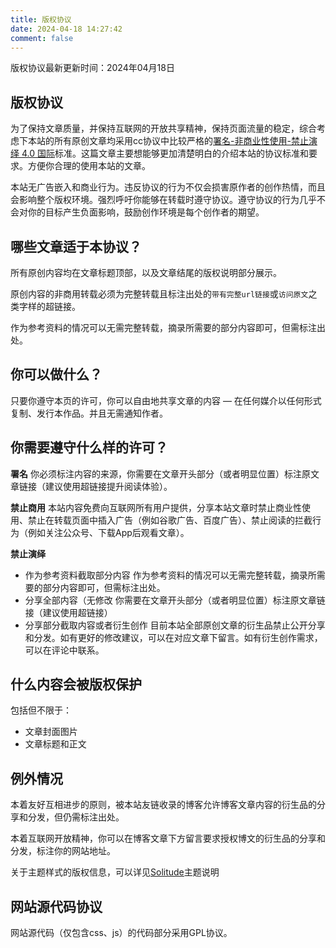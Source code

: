 ```yaml
---
title: 版权协议
date: 2024-04-18 14:27:42
comment: false
---
```


版权协议最新更新时间：2024年04月18日

## 版权协议

为了保持文章质量，并保持互联网的开放共享精神，保持页面流量的稳定，综合考虑下本站的所有原创文章均采用cc协议中比较严格的[署名-非商业性使用-禁止演绎 4.0 国际](https://creativecommons.org/licenses/by-nc-nd/4.0/deed.zh)标准。这篇文章主要想能够更加清楚明白的介绍本站的协议标准和要求。方便你合理的使用本站的文章。

本站无广告嵌入和商业行为。违反协议的行为不仅会损害原作者的创作热情，而且会影响整个版权环境。强烈呼吁你能够在转载时遵守协议。遵守协议的行为几乎不会对你的目标产生负面影响，鼓励创作环境是每个创作者的期望。

## 哪些文章适于本协议？
所有原创内容均在文章标题顶部，以及文章结尾的版权说明部分展示。

原创内容的非商用转载必须为完整转载且标注出处的`带有完整url链接`或`访问原文`之类字样的超链接。

作为参考资料的情况可以无需完整转载，摘录所需要的部分内容即可，但需标注出处。

## 你可以做什么？
只要你遵守本页的许可，你可以自由地共享文章的内容 — 在任何媒介以任何形式复制、发行本作品。并且无需通知作者。

## 你需要遵守什么样的许可？
**署名**
你必须标注内容的来源，你需要在文章开头部分（或者明显位置）标注原文章链接（建议使用超链接提升阅读体验）。

**禁止商用**
本站内容免费向互联网所有用户提供，分享本站文章时禁止商业性使用、禁止在转载页面中插入广告（例如谷歌广告、百度广告）、禁止阅读的拦截行为（例如关注公众号、下载App后观看文章）。

**禁止演绎**
* 作为参考资料截取部分内容
  作为参考资料的情况可以无需完整转载，摘录所需要的部分内容即可，但需标注出处。
* 分享全部内容（无修改
  你需要在文章开头部分（或者明显位置）标注原文章链接（建议使用超链接）
* 分享部分截取内容或者衍生创作
  目前本站全部原创文章的衍生品禁止公开分享和分发。如有更好的修改建议，可以在对应文章下留言。如有衍生创作需求，可以在评论中联系。

## 什么内容会被版权保护
包括但不限于：

* 文章封面图片
* 文章标题和正文

## 例外情况
本着友好互相进步的原则，被本站友链收录的博客允许博客文章内容的衍生品的分享和分发，但仍需标注出处。

本着互联网开放精神，你可以在博客文章下方留言要求授权博文的衍生品的分享和分发，标注你的网站地址。

关于主题样式的版权信息，可以详见[Solitude](https://github.com/valor-x/hexo-theme-solitude)主题说明

## 网站源代码协议
网站源代码（仅包含css、js）的代码部分采用GPL协议。